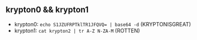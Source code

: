 ## krypton0 && krypton1

-   krypton0: `echo S1JZUFRPTklTR1JFQVQ= | base64 -d` (KRYPTONISGREAT)
-   krypton1: `cat krypton2 | tr A-Z N-ZA-M` (ROTTEN)
